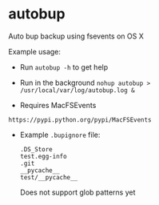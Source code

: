 
# autobup


Auto bup backup using fsevents on OS X


Example usage:


- Run `autobup -h` to get help


- Run in the background `nohup autobup > /usr/local/var/log/autobup.log &`


- Requires MacFSEvents

`https://pypi.python.org/pypi/MacFSEvents`



- Example `.bupignore` file:

	```
	.DS_Store
	test.egg-info
	.git
	__pycache__
	test/__pycache__
	```

	Does not support glob patterns yet
